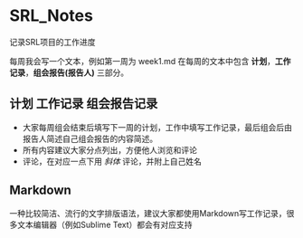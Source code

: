 # SRL_Notes
记录SRL项目的工作进度

每周我会写一个文本，例如第一周为 week1.md
在每周的文本中包含 **计划**，**工作记录**，**组会报告(报告人)** 三部分。
## 计划 工作记录 组会报告记录
- 大家每周组会结束后填写下一周的计划，工作中填写工作记录，最后组会后由报告人简述自己组会报告的内容简述。
- 所有内容建议大家分点列出，方便他人浏览和评论
- 评论，在对应一点下用 *斜体* 评论，并附上自己姓名
## Markdown
一种比较简洁、流行的文字排版语法，建议大家都使用Markdown写工作记录，很多文本编辑器（例如Sublime Text）都会有对应支持
